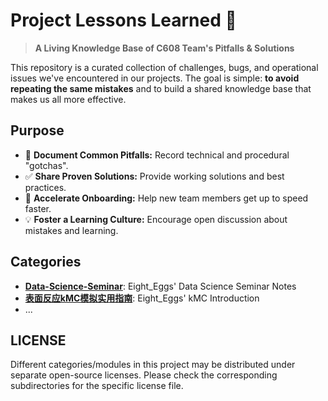 # Project Lessons Learned 🧠

> **A Living Knowledge Base of C608 Team's Pitfalls & Solutions**

This repository is a curated collection of challenges, bugs, and operational issues we've encountered in our projects. The goal is simple: **to avoid repeating the same mistakes** and to build a shared knowledge base that makes us all more effective.

## Purpose
- 🚧 **Document Common Pitfalls:** Record technical and procedural "gotchas".
- ✅ **Share Proven Solutions:** Provide working solutions and best practices.
- 🚀 **Accelerate Onboarding:** Help new team members get up to speed faster.
- 💡 **Foster a Learning Culture:** Encourage open discussion about mistakes and learning.

## Categories

- [**Data-Science-Seminar**](./Data-Science-Seminar/): Eight_Eggs' Data Science Seminar Notes
- [**表面反应kMC模拟实用指南**](./表面反应kMC模拟实用指南/): Eight_Eggs' kMC Introduction
- ...

## LICENSE

Different categories/modules in this project may be distributed under separate open-source licenses.
Please check the corresponding subdirectories for the specific license file.